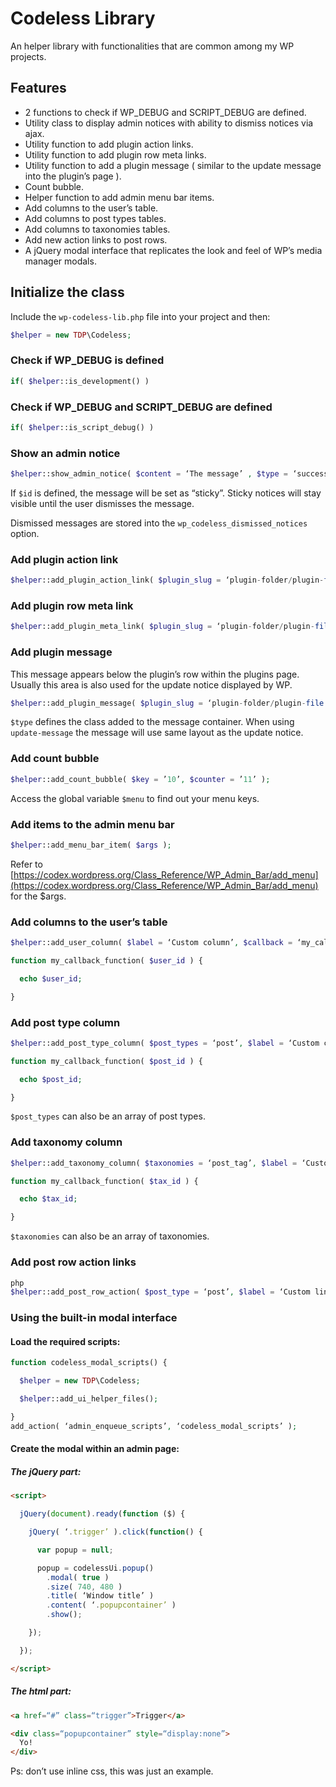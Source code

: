 # Codeless Library
An helper library with functionalities that are common among my WP projects.

## Features

- 2 functions to check if WP_DEBUG and SCRIPT_DEBUG are defined.
- Utility class to display admin notices with ability to dismiss notices via ajax.
- Utility function to add plugin action links.
- Utility function to add plugin row meta links.
- Utility function to add a plugin message ( similar to the update message into the plugin’s page ).
- Count bubble.
- Helper function to add admin menu bar items.
- Add columns to the user’s table.
- Add columns to post types tables.
- Add columns to taxonomies tables.
- Add new action links to post rows.
- A jQuery modal interface that replicates the look and feel of WP’s media manager modals.

## Initialize the class

Include the `wp-codeless-lib.php` file into your project and then:

```php
$helper = new TDP\Codeless;
```

### Check if WP_DEBUG is defined

```php
if( $helper::is_development() )
```

### Check if WP_DEBUG and SCRIPT_DEBUG are defined

```php
if( $helper::is_script_debug() )
```

### Show an admin notice

```php
$helper::show_admin_notice( $content = ‘The message’ , $type = ‘success’ , $id );
```

If `$id` is defined, the message will be set as “sticky”. Sticky notices will stay visible until the user dismisses the message.

Dismissed messages are stored into the `wp_codeless_dismissed_notices` option.

### Add plugin action link

```php
$helper::add_plugin_action_link( $plugin_slug = ‘plugin-folder/plugin-file.php’, $label = ‘Custom link’, $link = ‘#’ );
```

### Add plugin row meta link

```php
$helper::add_plugin_meta_link( $plugin_slug = ‘plugin-folder/plugin-file.php’, $label = ‘Custom link’, $link = ‘#’ );
```

### Add plugin message

This message appears below the plugin’s row within the plugins page. Usually this area is also used for the update notice displayed by WP.

```php
$helper::add_plugin_message( $plugin_slug = ‘plugin-folder/plugin-file.php’, $message = ‘Message’, $type = ‘update-message’ );
```

`$type` defines the class added to the message container. When using `update-message` the message will use same layout as the update notice.

### Add count bubble

```php
$helper::add_count_bubble( $key = ’10’, $counter = ’11’ );
```

Access the global variable `$menu` to find out your menu keys.

### Add items to the admin menu bar

```php
$helper::add_menu_bar_item( $args );
```

Refer to [https://codex.wordpress.org/Class_Reference/WP_Admin_Bar/add_menu](https://codex.wordpress.org/Class_Reference/WP_Admin_Bar/add_menu) for the $args.

### Add columns to the user’s table

```php
$helper::add_user_column( $label = ‘Custom column’, $callback = ‘my_callback_function’, $priority = 10 );

function my_callback_function( $user_id ) {

  echo $user_id;

}
```

### Add post type column

```php
$helper::add_post_type_column( $post_types = ‘post’, $label = ‘Custom column’, $callback = ‘my_callback_function’, $priority = 10 );

function my_callback_function( $post_id ) {

  echo $post_id;

}
```

`$post_types` can also be an array of post types.

### Add taxonomy column

```php
$helper::add_taxonomy_column( $taxonomies = ‘post_tag’, $label = ‘Custom column’, $callback = ‘my_callback_function’, $priority = 10 );

function my_callback_function( $tax_id ) {

  echo $tax_id;

}
```

`$taxonomies` can also be an array of taxonomies.

### Add post row action links

```php
php
$helper::add_post_row_action( $post_type = ‘post’, $label = ‘Custom link’, $link = ‘#’ );
```

### Using the built-in modal interface

#### Load the required scripts:

```php
function codeless_modal_scripts() {

  $helper = new TDP\Codeless;

  $helper::add_ui_helper_files();

}
add_action( ‘admin_enqueue_scripts’, ‘codeless_modal_scripts’ );
```

#### Create the modal within an admin page:

##### The jQuery part:

```html
<script>

  jQuery(document).ready(function ($) {

    jQuery( ‘.trigger’ ).click(function() {

      var popup = null;

      popup = codelessUi.popup()
        .modal( true )
        .size( 740, 480 )
        .title( ‘Window title’ )
        .content( ‘.popupcontainer’ )
        .show();

    });

  });

</script>
```

##### The html part:

```html
<a href=“#” class=“trigger”>Trigger</a>

<div class=“popupcontainer” style=“display:none”>
  Yo!
</div>
```

Ps: don’t use inline css, this was just an example.

